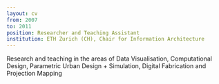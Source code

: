 ```yaml
---
layout: cv
from: 2007
to: 2011
position: Researcher and Teaching Assistant
institution: ETH Zurich (CH), Chair for Information Architecture 
---
```


Research and teaching in the areas of Data Visualisation, Computational Design, Parametric Urban Design + Simulation, Digital Fabrication and Projection Mapping


